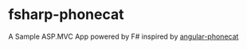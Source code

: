 fsharp-phonecat
==============

A Sample ASP.MVC App powered by F# inspired by [angular-phonecat](https://github.com/angular/angular-phonecat)
